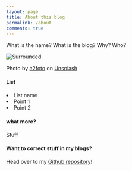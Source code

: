 ```yaml
---
layout: page
title: About this blog
permalink: /about
comments: true
---
```


<div class="row justify-content-between">
<div class="col-md-8 pr-5">

<p>What is the name? What is the blog? Why? Who?</p>

<p class="mb-5"><img class="shadow-lg" src="https://images.unsplash.com/photo-1476611317561-60117649dd94?ixlib=rb-1.2.1" alt="Surrounded" /></p>
<p>Photo by <a href="https://unsplash.com/photos/63YVMrL2d6g">a2foto</a> on <a href="https://unsplash.com/">Unsplash</a></p>

<h4 id="features" class="mt-4">List</h4>

<li>List name</li>
<li>Point 1</li>
<li>Point 2</li>

<h4 id="howtouse">what more?</h4>

<p>Stuff</p>

<h4>Want to correct stuff in my blogs?</h4>

Head over to my <a href="https://github.com/malvikasharan/surrounded-by-giants">Github repository</a>!

</div>
